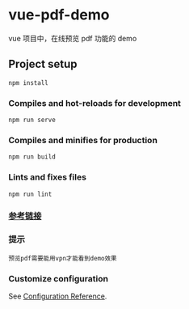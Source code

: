 # vue-pdf-demo

vue 项目中，在线预览 pdf 功能的 demo

## Project setup
```
npm install
```

### Compiles and hot-reloads for development
```
npm run serve
```

### Compiles and minifies for production
```
npm run build
```

### Lints and fixes files
```
npm run lint
```

### [参考链接](https://blog.csdn.net/ddx2019/article/details/111195706)

### 提示

```
预览pdf需要能用vpn才能看到demo效果
```

### Customize configuration
See [Configuration Reference](https://cli.vuejs.org/config/).
